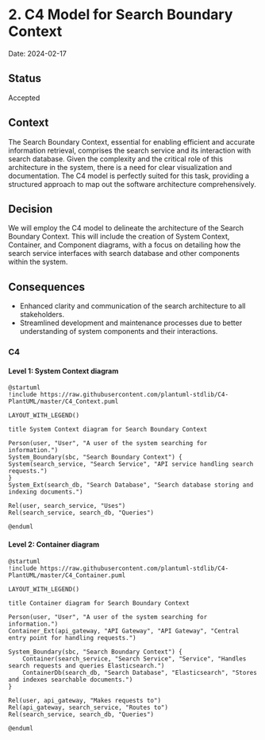# 2. C4 Model for Search Boundary Context

Date: 2024-02-17

## Status

Accepted

## Context

The Search Boundary Context, essential for enabling efficient and accurate information retrieval, 
comprises the search service and its interaction with search database. 
Given the complexity and the critical role of this architecture in the system, there is a need for clear visualization 
and documentation. The C4 model is perfectly suited for this task, providing a structured approach to map out 
the software architecture comprehensively.

## Decision

We will employ the C4 model to delineate the architecture of the Search Boundary Context. 
This will include the creation of System Context, Container, and Component diagrams, 
with a focus on detailing how the search service interfaces with search database and other components within the system.

## Consequences

+ Enhanced clarity and communication of the search architecture to all stakeholders.
+ Streamlined development and maintenance processes due to better understanding of system components and their interactions.

### C4

#### Level 1: System Context diagram

```plantuml
@startuml
!include https://raw.githubusercontent.com/plantuml-stdlib/C4-PlantUML/master/C4_Context.puml

LAYOUT_WITH_LEGEND()

title System Context diagram for Search Boundary Context

Person(user, "User", "A user of the system searching for information.")
System_Boundary(sbc, "Search Boundary Context") {
System(search_service, "Search Service", "API service handling search requests.")
}
System_Ext(search_db, "Search Database", "Search database storing and indexing documents.")

Rel(user, search_service, "Uses")
Rel(search_service, search_db, "Queries")

@enduml
```

#### Level 2: Container diagram

```plantuml
@startuml
!include https://raw.githubusercontent.com/plantuml-stdlib/C4-PlantUML/master/C4_Container.puml

LAYOUT_WITH_LEGEND()

title Container diagram for Search Boundary Context

Person(user, "User", "A user of the system searching for information.")
Container_Ext(api_gateway, "API Gateway", "API Gateway", "Central entry point for handling requests.")

System_Boundary(sbc, "Search Boundary Context") {
    Container(search_service, "Search Service", "Service", "Handles search requests and queries Elasticsearch.")
    ContainerDb(search_db, "Search Database", "Elasticsearch", "Stores and indexes searchable documents.")
}

Rel(user, api_gateway, "Makes requests to")
Rel(api_gateway, search_service, "Routes to")
Rel(search_service, search_db, "Queries")

@enduml
``````
